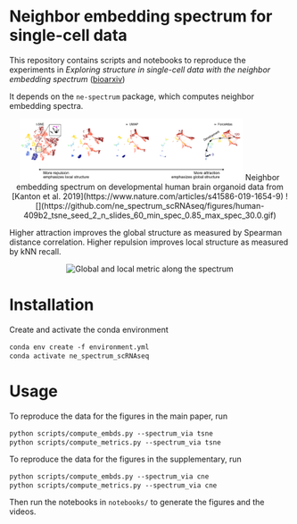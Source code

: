 # Neighbor embedding spectrum for single-cell data

This repository contains scripts and notebooks to reproduce the experiments in
*Exploring structure in single-cell data with the neighbor embedding spectrum* ([bioarxiv]())

It depends on the `ne-spectrum` package, which computes neighbor embedding spectra.

<p align="center"><img width="400" alt="NE spectrum on Kanton et al. data" src="/figures/main_fig_tsne.png">
Neighbor embedding spectrum on developmental human brain organoid data from [Kanton et al. 2019](https://www.nature.com/articles/s41586-019-1654-9)
![](https://github.com/ne_spectrum_scRNAseq/figures/human-409b2_tsne_seed_2_n_slides_60_min_spec_0.85_max_spec_30.0.gif)

Higher attraction improves the global structure as measured by Spearman distance correlation. Higher repulsion improves
local structure as measured by kNN recall.
<p align="center"><img width="400" alt="Global and local metric along the spectrum" src="/figures/local_global_metrics_tsne.png">


# Installation

Create and activate the conda environment
```
conda env create -f environment.yml
conda activate ne_spectrum_scRNAseq
```

# Usage
To reproduce the data for the figures in the main paper, run
```
python scripts/compute_embds.py --spectrum_via tsne
python scripts/compute_metrics.py --spectrum_via tsne
```

To reproduce the data for the figures in the supplementary, run
```
python scripts/compute_embds.py --spectrum_via cne
python scripts/compute_metrics.py --spectrum_via cne
```

Then run the notebooks in `notebooks/` to generate the figures and the videos.